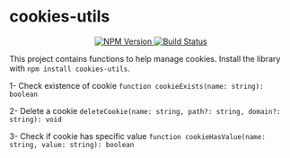 # cookies-utils

<p align="center">
    <a href="https://www.npmjs.com/package/cookies-utils">
        <img src="https://img.shields.io/npm/v/cookies-utils.svg?style=flat-square&colorB=51C838" alt="NPM Version">
    </a>
    <a href="https://github.com/hamzahamidi/cookies-utils/actions?query=workflow%3ABuild">
        <img src="https://github.com/hamzahamidi/cookies-utils/workflows/Build/badge.svg" alt="Build Status">
    </a>
</p>

This project contains functions to help manage cookies. Install the library with `npm install cookies-utils`.

1- Check existence of cookie `function cookieExists(name: string): boolean`

2- Delete a cookie `deleteCookie(name: string, path?: string, domain?: string): void`

3- Check if cookie has specific value `function cookieHasValue(name: string, value: string): boolean`
